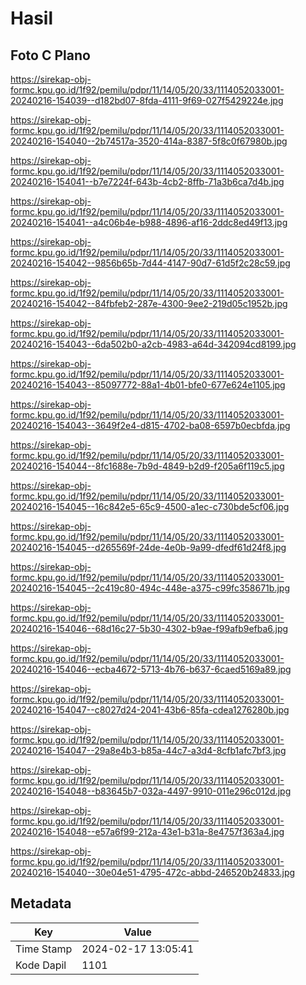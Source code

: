 # Hasil

## Foto C Plano

https://sirekap-obj-formc.kpu.go.id/1f92/pemilu/pdpr/11/14/05/20/33/1114052033001-20240216-154039--d182bd07-8fda-4111-9f69-027f5429224e.jpg

https://sirekap-obj-formc.kpu.go.id/1f92/pemilu/pdpr/11/14/05/20/33/1114052033001-20240216-154040--2b74517a-3520-414a-8387-5f8c0f67980b.jpg

https://sirekap-obj-formc.kpu.go.id/1f92/pemilu/pdpr/11/14/05/20/33/1114052033001-20240216-154041--b7e7224f-643b-4cb2-8ffb-71a3b6ca7d4b.jpg

https://sirekap-obj-formc.kpu.go.id/1f92/pemilu/pdpr/11/14/05/20/33/1114052033001-20240216-154041--a4c06b4e-b988-4896-af16-2ddc8ed49f13.jpg

https://sirekap-obj-formc.kpu.go.id/1f92/pemilu/pdpr/11/14/05/20/33/1114052033001-20240216-154042--9856b65b-7d44-4147-90d7-61d5f2c28c59.jpg

https://sirekap-obj-formc.kpu.go.id/1f92/pemilu/pdpr/11/14/05/20/33/1114052033001-20240216-154042--84fbfeb2-287e-4300-9ee2-219d05c1952b.jpg

https://sirekap-obj-formc.kpu.go.id/1f92/pemilu/pdpr/11/14/05/20/33/1114052033001-20240216-154043--6da502b0-a2cb-4983-a64d-342094cd8199.jpg

https://sirekap-obj-formc.kpu.go.id/1f92/pemilu/pdpr/11/14/05/20/33/1114052033001-20240216-154043--85097772-88a1-4b01-bfe0-677e624e1105.jpg

https://sirekap-obj-formc.kpu.go.id/1f92/pemilu/pdpr/11/14/05/20/33/1114052033001-20240216-154043--3649f2e4-d815-4702-ba08-6597b0ecbfda.jpg

https://sirekap-obj-formc.kpu.go.id/1f92/pemilu/pdpr/11/14/05/20/33/1114052033001-20240216-154044--8fc1688e-7b9d-4849-b2d9-f205a6f119c5.jpg

https://sirekap-obj-formc.kpu.go.id/1f92/pemilu/pdpr/11/14/05/20/33/1114052033001-20240216-154045--16c842e5-65c9-4500-a1ec-c730bde5cf06.jpg

https://sirekap-obj-formc.kpu.go.id/1f92/pemilu/pdpr/11/14/05/20/33/1114052033001-20240216-154045--d265569f-24de-4e0b-9a99-dfedf61d24f8.jpg

https://sirekap-obj-formc.kpu.go.id/1f92/pemilu/pdpr/11/14/05/20/33/1114052033001-20240216-154045--2c419c80-494c-448e-a375-c99fc358671b.jpg

https://sirekap-obj-formc.kpu.go.id/1f92/pemilu/pdpr/11/14/05/20/33/1114052033001-20240216-154046--68d16c27-5b30-4302-b9ae-f99afb9efba6.jpg

https://sirekap-obj-formc.kpu.go.id/1f92/pemilu/pdpr/11/14/05/20/33/1114052033001-20240216-154046--ecba4672-5713-4b76-b637-6caed5169a89.jpg

https://sirekap-obj-formc.kpu.go.id/1f92/pemilu/pdpr/11/14/05/20/33/1114052033001-20240216-154047--c8027d24-2041-43b6-85fa-cdea1276280b.jpg

https://sirekap-obj-formc.kpu.go.id/1f92/pemilu/pdpr/11/14/05/20/33/1114052033001-20240216-154047--29a8e4b3-b85a-44c7-a3d4-8cfb1afc7bf3.jpg

https://sirekap-obj-formc.kpu.go.id/1f92/pemilu/pdpr/11/14/05/20/33/1114052033001-20240216-154048--b83645b7-032a-4497-9910-011e296c012d.jpg

https://sirekap-obj-formc.kpu.go.id/1f92/pemilu/pdpr/11/14/05/20/33/1114052033001-20240216-154048--e57a6f99-212a-43e1-b31a-8e4757f363a4.jpg

https://sirekap-obj-formc.kpu.go.id/1f92/pemilu/pdpr/11/14/05/20/33/1114052033001-20240216-154040--30e04e51-4795-472c-abbd-246520b24833.jpg


## Metadata

| Key        | Value               |
| ---------- | ------------------- |
| Time Stamp | 2024-02-17 13:05:41 |
| Kode Dapil | 1101                |



